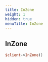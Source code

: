 ```yaml
---
title: InZone
weight: 1
hidden: true
menuTitle: InZone
---
```

## InZone
```perl
$client->InZone()
```